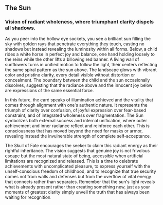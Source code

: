 ## The Sun
### Vision of radiant wholeness, where triumphant clarity dispels all shadows.

As you peer into the hollow eye sockets, you see a brilliant sun filling the sky with golden rays that penetrate everything they touch, casting no shadows but instead revealing the luminosity within all forms. Below, a child rides a white horse in perfect joy and balance, one hand holding loosely to the reins while the other lifts a billowing red banner. A living wall of sunflowers turns in unified motion to follow the light, their centers reflecting the same spiral pattern as the sun above. The landscape glows with vibrant color and pristine clarity, every detail visible without distortion or concealment. The boundary between the child and the sun occasionally dissolves, suggesting that the radiance above and the innocent joy below are expressions of the same essential force.

In this future, the card speaks of illumination achieved and the vitality that comes through alignment with one's authentic nature. It represents the triumph of clarity over confusion, of joyful expression over fear-based constraint, and of integrated wholeness over fragmentation. The Sun symbolizes both external success and internal unification, where outer achievement and inner radiance reflect and reinforce each other. This is consciousness that has moved beyond the need for masks or armor, revealing instead the invulnerable strength of complete self-acceptance.

The Skull of Fate encourages the seeker to claim this radiant energy as their rightful inheritance. The vision suggests that genuine joy is not frivolous escape but the most natural state of being, accessible when artificial limitations are recognized and released. This is a time to celebrate achievements with uncomplicated pleasure, to express yourself with the unself-conscious freedom of childhood, and to recognize that true security comes not from walls and defenses but from the overflow of vital energy that connects rather than separates. Remember that the sun's light reveals what is already present rather than creating something new, just as your moments of greatest clarity simply unveil the truth that has always been waiting for recognition.
